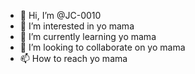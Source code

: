 - 👋 Hi, I’m @JC-0010
- 👀 I’m interested in yo mama
- 🌱 I’m currently learning yo mama
- 💞️ I’m looking to collaborate on yo mama
- 📫 How to reach yo mama

<!---
JC-0010/JC-0010 is a ✨ special ✨ repository because its `README.md` (this file) appears on your GitHub profile.
You can click the Preview link to take a look at your changes.
--->
